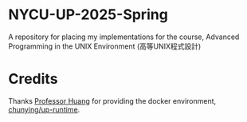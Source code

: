 # NYCU-UP-2025-Spring

A repository for placing my implementations for the course, Advanced Programming in the UNIX Environment (高等UNIX程式設計)

# Credits

Thanks [Professor Huang](https://people.cs.nycu.edu.tw/~chuang/) for providing the docker environment, [chunying/up-runtime](https://github.com/chunying/up-runtime).
